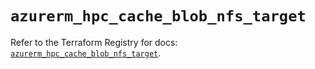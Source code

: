 # `azurerm_hpc_cache_blob_nfs_target`

Refer to the Terraform Registry for docs: [`azurerm_hpc_cache_blob_nfs_target`](https://registry.terraform.io/providers/hashicorp/azurerm/3.113.0/docs/resources/hpc_cache_blob_nfs_target).
